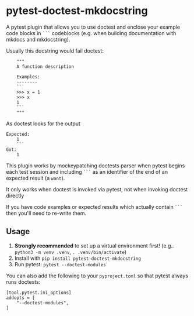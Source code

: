 # pytest-doctest-mkdocstring

A pytest plugin that allows you to use doctest and enclose your example code blocks in ` ``` ` codeblocks (e.g. when building documentation with mkdocs and mkdocstring).

Usually this docstring would fail doctest:

```
    """
    A function description

    Examples:
    --------
    ```
    >>> x = 1
    >>> x
    1
    ```
    """
```

As doctest looks for the output
```
Expected:
    1
    ```
Got:
    1
```

This plugin works by mockeypatching doctests parser when pytest begins each test session and including ` ``` ` as an identifier of the end of an expected result (a `want`).

It only works when doctest is invoked via pytest, not when invoking doctest directly

If you have code examples or expected results which actually contain ` ``` ` then you'll need to re-write them.

## Usage

1. **Strongly recommended** to set up a virtual environment first! (e.g.. `python3 -m venv .venv`, `. .venv/bin/activate`)
1. Install with `pip install pytest-doctest-mkdocstring`
1. Run pytest: `pytest --doctest-modules`

You can also add the following to your `pyproject.toml` so that pytest always runs doctests:
```
[tool.pytest.ini_options]
addopts = [
    "--doctest-modules",
]
```